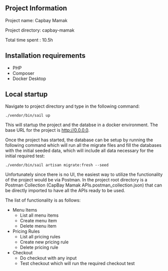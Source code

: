 ## Project Information

Project name: Capbay Mamak

Project directory: capbay-mamak

Total time spent : 10.5h


## Installation requirements

- PHP
- Composer
- Docker Desktop

## Local startup

Navigate to project directory and type in the following command:

<code>./vendor/bin/sail up</code>

This will startup the project and the databse in a docker environment. The base URL for the project is http://0.0.0.0.

Once the project has started, the database can be setup by running the following command which will run all the migrate files and fill the databases with the initial seeded data, which will include all data necessary for the initial required test:

<code>./vendor/bin/sail artisan migrate:fresh --seed</code>

Unfortunately since there is no UI, the easiest way to utilize the functionality of the project would be via Postman. In the project root directory is a Postman Collection (CapBay Mamak APIs.postman_collection.json) that can be directly imported to have all the APIs ready to be used.

The list of functionality is as follows:
- Menu Items
    - List all menu items
    - Create menu item
    - Delete menu item
- Pricing Rules
    - List all pricing rules
    - Create new pricing rule
    - Delete pricing rule
- Checkout
    - Do checkout with any input
    - Test checkout which will run the required checkout test